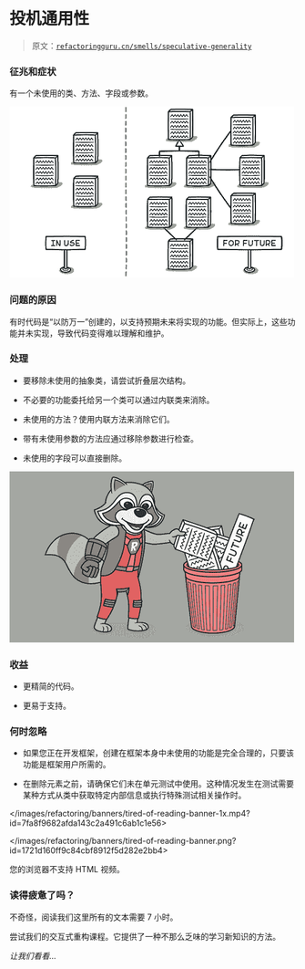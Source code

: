 # 投机通用性

> 原文：[`refactoringguru.cn/smells/speculative-generality`](https://refactoringguru.cn/smells/speculative-generality)

### 征兆和症状

有一个未使用的类、方法、字段或参数。

![](img/8dab7e5a639c4daf69229cc50a45dbf7.png)

### 问题的原因

有时代码是“以防万一”创建的，以支持预期未来将实现的功能。但实际上，这些功能并未实现，导致代码变得难以理解和维护。

### 处理

+   要移除未使用的抽象类，请尝试折叠层次结构。

+   不必要的功能委托给另一个类可以通过内联类来消除。

+   未使用的方法？使用内联方法来消除它们。

+   带有未使用参数的方法应通过移除参数进行检查。

+   未使用的字段可以直接删除。

![](img/8f2e820cb2e246af74100c7ac85dec72.png)

### 收益

+   更精简的代码。

+   更易于支持。

### 何时忽略

+   如果您正在开发框架，创建在框架本身中未使用的功能是完全合理的，只要该功能是框架用户所需的。

+   在删除元素之前，请确保它们未在单元测试中使用。这种情况发生在测试需要某种方式从类中获取特定内部信息或执行特殊测试相关操作时。

</images/refactoring/banners/tired-of-reading-banner-1x.mp4?id=7fa8f9682afda143c2a491c6ab1c1e56>

</images/refactoring/banners/tired-of-reading-banner.png?id=1721d160ff9c84cbf8912f5d282e2bb4>

您的浏览器不支持 HTML 视频。

### 读得疲惫了吗？

不奇怪，阅读我们这里所有的文本需要 7 小时。

尝试我们的交互式重构课程。它提供了一种不那么乏味的学习新知识的方法。

*让我们看看…*

